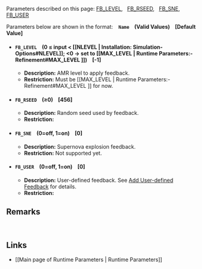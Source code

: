 Parameters described on this page:
[FB_LEVEL](#FB_LEVEL), &nbsp;
[FB_RSEED](#FB_RSEED), &nbsp;
[FB_SNE](#FB_SNE), &nbsp;
[FB_USER](#FB_USER) &nbsp;


Parameters below are shown in the format: &ensp; **`Name` &ensp; (Valid Values) &ensp; [Default Value]**


<a name="FB_LEVEL"></a>
* #### `FB_LEVEL` &ensp; (0 &#8804; input < [[NLEVEL | Installation: Simulation-Options#NLEVEL]]; <0 &#8594; set to [[MAX_LEVEL | Runtime Parameters:-Refinement#MAX_LEVEL ]]) &ensp; [-1]
    * **Description:**
AMR level to apply feedback.
    * **Restriction:**
Must be [[MAX_LEVEL | Runtime Parameters:-Refinement#MAX_LEVEL ]] for now.

<a name="FB_RSEED"></a>
* #### `FB_RSEED` &ensp; (&#8805;0) &ensp; [456]
    * **Description:**
Random seed used by feedback.
    * **Restriction:**

<a name="FB_SNE"></a>
* #### `FB_SNE` &ensp; (0=off, 1=on) &ensp; [0]
    * **Description:**
Supernova explosion feedback.
    * **Restriction:**
Not supported yet.

<a name="FB_USER"></a>
* #### `FB_USER` &ensp; (0=off, 1=on) &ensp; [0]
    * **Description:**
User-defined feedback.
See [Add User-defined Feedback](#add-user-defined-feedback) for details.
    * **Restriction:**


## Remarks


<br>

## Links
* [[Main page of Runtime Parameters | Runtime Parameters]]
